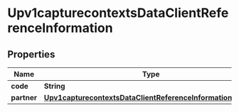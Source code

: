 
# Upv1capturecontextsDataClientReferenceInformation

## Properties
Name | Type | Description | Notes
------------ | ------------- | ------------- | -------------
**code** | **String** |  |  [optional]
**partner** | [**Upv1capturecontextsDataClientReferenceInformationPartner**](Upv1capturecontextsDataClientReferenceInformationPartner.md) |  |  [optional]



